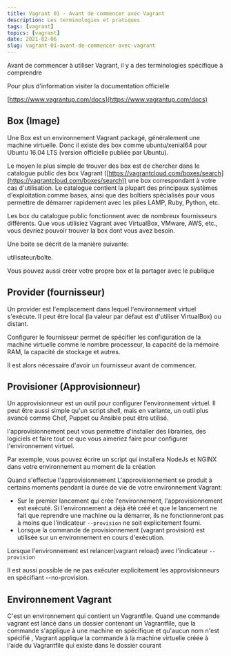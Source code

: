 ```yaml
---
title: Vagrant 01 - Avant de commencer avec Vagrant
description: Les terminologies et pratiques
tags: [vagrant]
topics: [vagrant]
date: 2021-02-06
slug: vagrant-01-avant-de-commencer-avec-vagrant
---
```


Avant de commencer à utiliser Vagrant, il y a des terminologies spécifique à comprendre

Pour plus d'information visiter la documentation officielle

[https://www.vagrantup.com/docs](https://www.vagrantup.com/docs)

## Box (Image)

Une Box est un environnement Vagrant packagé, généralement une machine virtuelle. Donc il existe des box comme ubuntu/xenial64 pour Ubuntu 16.04 LTS (version officielle publiée par Ubuntu).

Le moyen le plus simple de trouver des box est de chercher dans le catalogue public des box Vagrant ([https://vagrantcloud.com/boxes/search](https://vagrantcloud.com/boxes/search)) une box correspondant à votre cas d'utilisation. Le catalogue contient la plupart des principaux systèmes d'exploitation comme bases, ainsi que des boîtiers spécialisés pour vous permettre de démarrer rapidement avec les piles LAMP, Ruby, Python, etc.

Les box du catalogue public fonctionnent avec de nombreux fournisseurs différents. Que vous utilisiez Vagrant avec VirtualBox, VMware, AWS, etc., vous devriez pouvoir trouver la box dont vous avez besoin.

Une boite se décrit de la manière suivante:

utilisateur/boîte.

Vous pouvez aussi créer votre propre box et la partager avec le publique

## Provider (fournisseur)

Un provider est l'emplacement dans lequel l'environnement virtuel s'exécute. Il peut être local (la valeur par défaut est d'utiliser VirtualBox) ou distant.

Configurer le fournisseur permet de spécifier les configuration de la machine virtuelle comme le nombre processeur, la capacité de la mémoire RAM, la capacité de stockage et autres.

Il est alors nécessaire d'avoir un fournisseur avant de commencer.

## Provisioner (Approvisionneur)

Un approvisionneur est un outil pour configurer l'environnement virtuel. Il peut être aussi simple qu'un script shell, mais en variante, un outil plus avancé comme Chef, Puppet ou Ansible peut être utilisé.

l'approvisionnement peut vous permettre d'installer des librairies, des logiciels et faire tout ce que vous aimeriez faire pour configurer l'environnement virtuel.

Par exemple, vous pouvez écrire un script qui installera NodeJs et NGINX dans votre environnement au moment de la création

Quand s'effectue l'approvisionnement L'approvisionnement se produit à certains moments pendant la durée de vie de votre environnement Vagrant:

- Sur le premier lancement qui crée l'environnement, l'approvisionnement est exécuté. Si l'environnement a déjà été créé et que le lancement ne fait que reprendre une machine ou la démarrer, ils ne fonctionneront pas à moins que l'indicateur `--provision` ne soit explicitement fourni.
- Lorsque la commande de provisionnement (vagrant provision) est utilisée sur un environnement en cours d'exécution.

Lorsque l'environnement est relancer(vagrant reload) avec l'indicateur `--provision`

Il est aussi possible de ne pas exécuter explicitement les approvisionneurs en spécifiant --no-provision.

## Environnement Vagrant

C'est un environnement qui contient un Vagrantfile. Quand une commande vagrant est lancé dans un dossier contenant un Vagrantfile, que la commande s'applique à une machine en spécifique et qu'aucun nom n'est spécifié , Vagrant applique la commande à la machine virtuelle créée à l'aide du Vagrantfile qui existe dans le dossier courant
